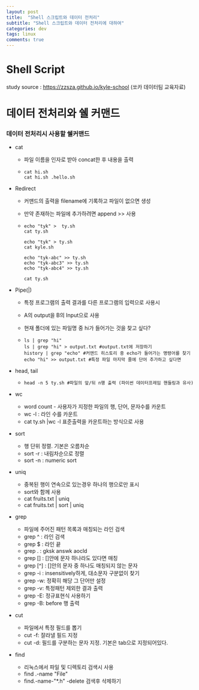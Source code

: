 ```yaml
---
layout: post
title:  "Shell 스크립트와 데이터 전처리"
subtitle: "Shell 스크립트와 데이터 전처리에 대하여"
categories: dev
tags: linux
comments: true
---
```

# Shell Script

study source : https://zzsza.github.io/kyle-school (쏘카 데이터팀 교육자료)

# 데이터 전처리와 쉘 커맨드

### 데이터 전처리시 사용할 쉘커맨드

- cat

  - 파일 이름을 인자로 받아 concat한 후 내용을 출력

  - ```shell
    cat hi.sh
    cat hi.sh .hello.sh
    ```

- Redirect

  - 커맨드의 출력을 filename에 기록하고 파일이 없으면 생성

  - 만약 존재하는 파일에 추가하려면 append >> 사용

  - ``` shell
    echo "tyk" >  ty.sh
    cat ty.sh
    
    echo "tyk" > ty.sh
    cat kyle.sh
    
    echo "tyk-abc" >> ty.sh
    echo "tyk-abc3" >> ty.sh
    echo "tyk-abc4" >> ty.sh
    
    cat ty.sh
    ```

    

- Pipe(|)

  - 특정 프로그램의 출력 결과를 다른 프로그램의 입력으로 사용시

  - A의 output을 B의 Input으로 사용

  - 현재 폴더에 있는 파일명 중 hi가 들어가는 것을 찾고 싶다?

  - ```shell
    ls | grep "hi"
    ls | grep "hi" > output.txt #output.txt에 저장하기
    history | grep "echo" #커맨드 히스토리 중 echo가 들어가는 명령어를 찾기
    echo "hi" >> output.txt #특정 파일 마지막 줄에 단어 추가하고 싶다면
    ```

- head, tail

  - ```
    head -n 5 ty.sh #파일의 앞/뒤 n행 출력 (파이썬 데이터프레임 핸들링과 유사)
    ```

- wc

  - word count - 사용자가 지정한 파일의 행, 단어, 문자수를 카운트
  - wc -l   : 라인 수를 카운트
  - cat ty.sh |wc -l    표준출력을 카운트하는 방식으로 사용

- sort

  - 행 단위 정렬. 기본은 오름차순
  - sort -r : 내림차순으로 정렬
  - sort -n : numeric sort

- uniq

  - 중복된 행이 연속으로 있는경우 하나의 행으로만 표시
  - sort와 함께 사용
  - cat fruits.txt | uniq
  - cat fruits.txt | sort | uniq 

- grep

  - 파일에 주어진 패턴 목록과 매칭되는 라인 검색
  - grep ^ : 라인 검색
  - grep $ : 라인 끝
  - grep . : gksk answk aocld
  - grep [] : []안에 문자 하나라도 있다면 매칭
  - grep [^] : []안의 문자 중 하나도 매칭되지 않는 문자
  - grep -i : insensitively하게, 대소문자 구분없이 찾기
  - grep -w: 정확히 해당 그 단어만 설정
  - grep -v: 특정패턴 제외한 결과 출력
  - grep -E: 정규표현식 사용하기
  - grep -B: before 행 출력

- cut

  - 파일에서 특정 필드를 뽑기
  - cut -f: 잘라낼 필드 지정
  - cut -d: 필드를 구분하는 문자 지정. 기본은 tab으로 지정되어있다.

- find

  - 리눅스에서 파일 및 디렉토리 검색시 사용
  - find .-name "File"
  - find.-name-"*.h" -delete   검색후 삭제하기
